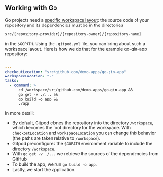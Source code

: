 ## Working with Go

Go projects need a [specific workspace layout](https://golang.org/doc/code.html#Organization):
the source code of your repository and its dependencies must be in the directories

```sh
src/[repository-provider]/[repository-owner]/[repository-name]
```

in the `$GOPATH`. Using the `.gitpod.yml` file, you can bring about such a workspace layout. Here is
how we do that for the example
[go-gin-app](https://github.com/gitpod-io/definitely-gp/blob/master/go-gin-app/.gitpod) repository:

```yaml

---
checkoutLocation: "src/github.com/demo-apps/go-gin-app"
workspaceLocation: "."
tasks:
  - command: >
      cd /workspace/src/github.com/demo-apps/go-gin-app &&
      go get -v ./... &&
      go build -o app &&
      ./app
```

In more detail:

- By default, Gitpod clones the repository into the directory `/workspace`, which becomes the
  root directory for the workspace. With `checkoutLocation` and `workspaceLocation` you can
  change this behavior (the paths are taken relative to `/workspace`).
- Gitpod preconfigures the `$GOPATH` environment variable to include the directory `/workspace`.
- With `go get -v ./...` we retrieve the sources of the dependencies from GitHub.
- To build the app, we run `go build -o app`.
- Lastly, we start the application.
